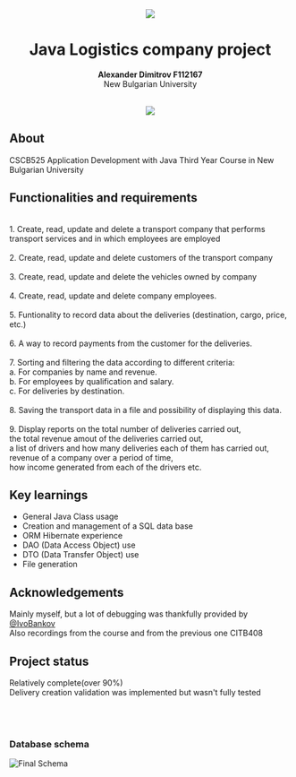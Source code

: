 <div align="center"><img src="https://i.postimg.cc/8zJSbt2N/NBUBG-logo.png"></div>

<h1 align="center">Java Logistics company project</h1>
<p align="center"><strong>Alexander Dimitrov F112167 </strong>
<br>New Bulgarian University</p>
<br/>
<div align="center"><img src="demo.gif"></img></div>
<h2>About</h2>
CSCB525 Application Development with Java Third Year Course in New Bulgarian University

<h2> Functionalities and requirements</h2>
<br> 1. Create, read, update and delete a transport company that performs
transport services and in which employees are employed
<br/>
<br> 2. Create, read, update and delete customers of the transport company
<br/>
<br>3. Create, read, update and delete the vehicles owned by
company
<br/>
<br>4. Create, read, update and delete company employees.<br/>
<br>5. Funtionality to record data about the deliveries (destination, cargo, price, etc.)<br/>
<br>6. A way to record payments from the customer for the deliveries.<br/>
<br>7. Sorting and filtering the data according to different criteria:
<br>a. For companies by name and revenue.<br/>
b. For employees by qualification and salary.<br/>
c. For deliveries by destination.<br/>
<br>8. Saving the transport data in a file and possibility of displaying this data.<br/>
<br>9. Display reports on the total number of deliveries carried out, <br/>the total revenue amout of the deliveries carried out,
<br/>a list of drivers and how many deliveries each of them has carried out,<br/> revenue of a
company over a period of time,<br/> how income generated from each of
the drivers etc.

<h2>Key learnings</h2>

- General Java Class usage
- Creation and management of a SQL data base
- ORM Hibernate experience
- DAO (Data Access Object) use
- DTO (Data Transfer Object) use
- File generation 


<h2>Acknowledgements</h2>
Mainly myself, but a lot of debugging was thankfully provided by <a href="https://github.com/bankov758" target="_blank">@IvoBankov</a>
<br>Also recordings from the course and from the previous one CITB408

<h2>Project status</h2>
Relatively complete(over 90%)
<br>Delivery creation validation was implemented but wasn't fully tested<br/>
<br>
<br>
<br>
<h3>Database schema</h3>

![Final Schema](https://github.com/alexdimitrov18/Java_single/assets/29758601/10a7ce97-962e-4b8d-ba72-24e01683c0eb)


